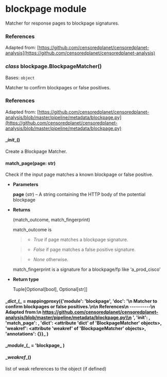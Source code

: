 # blockpage module

Matcher for response pages to blockpage signatures.

### References

Adapted from:
[https://github.com/censoredplanet/censoredplanet-analysis](https://github.com/censoredplanet/censoredplanet-analysis)


### _class_ blockpage.BlockpageMatcher()
Bases: `object`

Matcher to confirm blockpages or false positives.

### References

Adapted from:
[https://github.com/censoredplanet/censoredplanet-analysis/blob/master/pipeline/metadata/blockpage.py](https://github.com/censoredplanet/censoredplanet-analysis/blob/master/pipeline/metadata/blockpage.py)


#### \__init__()
Create a Blockpage Matcher.


#### match_page(page: str)
Check if the input page matches a known blockpage or false positive.


* **Parameters**

    **page** (*str*) – A string containing the HTTP body of the potential blockpage



* **Returns**

    (match_outcome, match_fingerprint)

    match_outcome is

    > 
    > * *True* if page matches a blockpage signature.


    > * *False* if page matches a false positive signature.


    > * *None* otherwise.

    match_fingerprint is a signature for a blockpage/fp like ‘a_prod_cisco’




* **Return type**

    Tuple[Optional[bool], Optional[str]]



#### \__dict__(_ = mappingproxy({'__module__': 'blockpage', '__doc__': '\\n  Matcher to confirm blockpages or false positives.\\n\\n  References\\n  ----------\\n  Adapted from:\\n  https://github.com/censoredplanet/censoredplanet-analysis/blob/master/pipeline/metadata/blockpage.py\\n  ', '__init__': <function BlockpageMatcher.__init__>, 'match_page': <function BlockpageMatcher.match_page>, '__dict__': <attribute '__dict__' of 'BlockpageMatcher' objects>, '__weakref__': <attribute '__weakref__' of 'BlockpageMatcher' objects>, '__annotations__': {}}_ )

#### \__module__(_ = 'blockpage_ )

#### \__weakref__()
list of weak references to the object (if defined)
